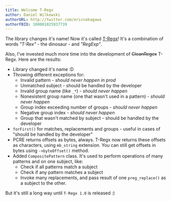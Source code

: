 ```yaml
---
title: Welcome T-Regx
author: Daniel Wilkowski
authorURL: http://twitter.com/ericnakagawa
authorFBID: 100001025937739
---
```


The library changes it's name! Now it's called [T-Regx](https://github.com/Danon/T-Regx)! It's a combination of 
words *"T-Rex"* - the dinosaur - and *"RegExp"*.

Also, I've invested much more time into the development of ~~CleanRegex~~ T-Regx. Here are the results:
 - Library changed it's name :D
 - Throwing different exceptions for:
   - Invalid pattern - *should never happen in prod*
   - Unmatched subject - should be handled by the developer
   - Invalid group name (like `_*`) - *should never happen*
   - Nonexistent group name (one that wasn't used in a pattern) - *should never happen*
   - Group index exceeding number of groups - *should never happen*
   - Negative group index - *should never happen*
   - Group that wasn't matched by subject - should be handled by the developer
 - `forFirst()` for matches, replacements and groups - useful in cases of "should be handled by the developer"
 - PCRE returns offsets as bytes, always. T-Regx now returns these offsets as characters, using `mb_string` extension.
   You can still get offsets in bytes using `->byteOffset()` method.
 - Added `CompositePattern` class. It's used to perform operations of many patterns and on one subject, like:
   - Check if all patterns match a subject
   - Check if any pattern matches a subject
   - Invoke many replacements, and pass result of one `preg_replace()` as a subject to the other.

But it's still a long way until `T-Regx 1.0` is released :)
